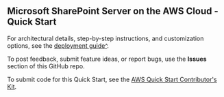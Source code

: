 ## Microsoft SharePoint Server on the AWS Cloud - Quick Start

For architectural details, step-by-step instructions, and customization options, see the [deployment guide^](https://fwd.aws/D67Nx).

To post feedback, submit feature ideas, or report bugs, use the **Issues** section of this GitHub repo. 

To submit code for this Quick Start, see the [AWS Quick Start Contributor's Kit](https://aws-quickstart.github.io/).


